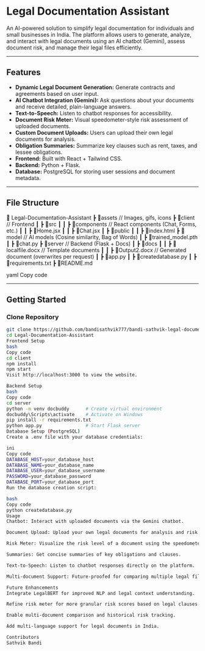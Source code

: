 # Legal Documentation Assistant

An AI-powered solution to simplify legal documentation for individuals and small businesses in India. The platform allows users to generate, analyze, and interact with legal documents using an AI chatbot (Gemini), assess document risk, and manage their legal files efficiently.

---

## Features

- **Dynamic Legal Document Generation:** Generate contracts and agreements based on user input.
- **AI Chatbot Integration (Gemini):** Ask questions about your documents and receive detailed, plain-language answers.
- **Text-to-Speech:** Listen to chatbot responses for accessibility.
- **Document Risk Meter:** Visual speedometer-style risk assessment of uploaded documents.
- **Custom Document Uploads:** Users can upload their own legal documents for analysis.
- **Obligation Summaries:** Summarize key clauses such as rent, taxes, and lessee obligations.
- **Frontend:** Built with React + Tailwind CSS.
- **Backend:** Python + Flask.
- **Database:** PostgreSQL for storing user sessions and document metadata.

---

## File Structure

📂 Legal-Documentation-Assistant
┣ 📂assets // Images, gifs, icons
┣ 📂client // Frontend
┃ ┣ 📂src
┃ ┃ ┣ 📂components // React components (Chat, Forms, etc.)
┃ ┃ ┣ 📄Home.jsx
┃ ┃ ┣ 📄Chat.jsx
┃ ┣ 📂public
┃ ┃ ┣ 📄index.html
┣ 📂model // AI models (Cosine similarity, Bag of Words)
┃ ┣ 📄trained_model.pth
┃ ┣ 📄chat.py
┣ 📂server // Backend (Flask + Docs)
┃ ┣ 📂docs
┃ ┃ ┣ 📄localfile.docx // Template documents
┃ ┃ ┣ 📄Output2.docx // Generated document (overwrites per request)
┃ ┣ 📄app.py
┃ ┣ 📄createdatabase.py
┃ ┣ 📄requirements.txt
┣ 📄README.md

yaml
Copy code

---

## Getting Started

### Clone Repository

```bash
git clone https://github.com/bandisathvik777/bandi-sathvik-legal-documentation-analysis.git
cd Legal-Documentation-Assistant
Frontend Setup
bash
Copy code
cd client
npm install
npm start
Visit http://localhost:3000 to view the website.

Backend Setup
bash
Copy code
cd server
python -m venv docbuddy      # Create virtual environment
docbuddy\Scripts\activate    # Activate on Windows
pip install -r requirements.txt
python app.py                # Start Flask server
Database Setup (PostgreSQL)
Create a .env file with your database credentials:

ini
Copy code
DATABASE_HOST=your_database_host
DATABASE_NAME=your_database_name
DATABASE_USER=your_database_username
PASSWORD=your_database_password
DATABASE_PORT=your_database_port
Run the database creation script:

bash
Copy code
python createdatabase.py
Usage
Chatbot: Interact with uploaded documents via the Gemini chatbot.

Document Upload: Upload your own legal documents for analysis and risk assessment.

Risk Meter: Visualize the risk level of a document using the speedometer-style meter.

Summaries: Get concise summaries of key obligations and clauses.

Text-to-Speech: Listen to chatbot responses directly on the platform.

Multi-document Support: Future-proofed for comparing multiple legal files.

Future Enhancements
Integrate LegalBERT for improved NLP and legal context understanding.

Refine risk meter for more granular risk scores based on legal clauses.

Enable multi-document comparison and historical risk tracking.

Add multi-language support for legal documents in India.

Contributors
Sathvik Bandi
